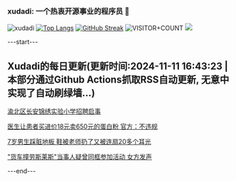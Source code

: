 ### xudadi: 一个热衷开源事业的程序员 👋

![xudadi](https://github-readme-stats-git-masterorgs-github-readme-stats-team.vercel.app/api?username=xudadi)
[![Top Langs](https://github-readme-stats.vercel.app/api/top-langs/?username=xudadi)](https://github.com/anuraghazra/github-readme-stats)
[![GitHub Streak](https://streak-stats.demolab.com?user=xudadi&locale=zh_Hans)](https://git.io/streak-stats)
![VISITOR+COUNT](https://komarev.com/ghpvc/?username=xudadi&label=VISITOR+COUNT)
![](https://raw.githubusercontent.com/xudadi/xudadi/main/assets/github-contribution-grid-snake.svg)


---start---

## Xudadi的每日更新(更新时间:2024-11-11 16:43:23 | 本部分通过Github Actions抓取RSS自动更新, 无意中实现了自动刷绿墙...)

[渝北区长安锦绣实验小学招聘启事](https://www.gongkaoleida.com/article/2188643)

[医生让患者买进价18元卖650元的蛋白粉 官方：不违规](https://m.163.com/news/article/JGMPVPG7053469LG.html)

[7岁男生踩脏地板 鞋被老师扔了又被连扇20多个耳光](https://m.163.com/news/article/JGMPVPCU053469LG.html)

["货车撞劳斯莱斯"当事人疑曾同框参加活动 女方发声](https://m.163.com/news/article/JGLP6OE2053469LG.html)

---end---
